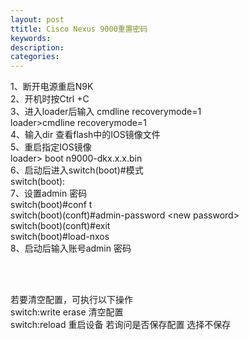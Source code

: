 ```yaml
---
layout: post
ttitle: Cisco Nexus 9000重置密码
keywords:
description:
categories:
---
```

<p>1、断开电源重启N9K<br />2、开机时按Ctrl +C<br />3、进入loader后输入 cmdline recoverymode=1<br /> loader&gt;cmdline recoverymode=1<br />4、输入dir 查看flash中的IOS镜像文件<br />5、重启指定IOS镜像<br /> loader&gt; boot n9000-dkx.x.x.bin<br />6、启动后进入switch(boot)#模式<br /> switch(boot):<br />7、设置admin 密码<br /> switch(boot)#conf t<br /> switch(boot)(conft)#admin-password &lt;new password&gt;<br /> switch(boot)(conft)#exit<br /> switch(boot)#load-nxos<br />8、启动后输入账号admin 密码</p>
<p>&nbsp;</p>
<p><br />若要清空配置，可执行以下操作<br /> switch:write erase 清空配置<br /> switch:reload 重启设备 若询问是否保存配置 选择不保存</p>
    
